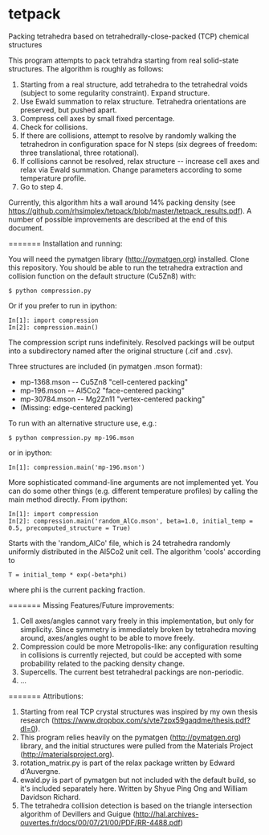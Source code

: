 tetpack
=======

Packing tetrahedra based on tetrahedrally-close-packed (TCP) chemical structures

This program attempts to pack tetrahdra starting from real solid-state structures. The algorithm is roughly as follows:

1. Starting from a real structure, add tetrahedra to the tetrahedral voids (subject to some regularity constraint).  Expand structure.
2. Use Ewald summation to relax structure.  Tetrahedra orientations are preserved, but pushed apart.
3. Compress cell axes by small fixed percentage.
4. Check for collisions.
5. If there are collisions, attempt to resolve by randomly walking the tetrahedron in configuration space for N steps (six degrees of freedom: three translational, three rotational).
6. If collisions cannot be resolved, relax structure -- increase cell axes and relax via Ewald summation. Change parameters according to some temperature profile.
7. Go to step 4.

Currently, this algorithm hits a wall around 14% packing density (see https://github.com/rhsimplex/tetpack/blob/master/tetpack_results.pdf).  A number of possible improvements are described at the end of this document.

=======
Installation and running:

You will need the pymatgen library (http://pymatgen.org) installed.  Clone this repository. You should be able to run the tetrahedra extraction and collision function on the default structure (Cu5Zn8) with:
```
$ python compression.py
```
Or if you prefer to run in ipython:
```
In[1]: import compression
In[2]: compression.main()
```
The compression script runs indefinitely. Resolved packings will be output into a subdirectory named after the original structure (.cif and .csv).

Three structures are included (in pymatgen .mson format):
* mp-1368.mson -- Cu5Zn8 "cell-centered packing"
* mp-196.mson -- Al5Co2 "face-centered packing"
* mp-30784.mson -- Mg2Zn11 "vertex-centered packing"
* (Missing: edge-centered packing)

To run with an alternative structure use, e.g.:
```
$ python compression.py mp-196.mson
```
or in ipython:
```
In[1]: compression.main('mp-196.mson')
```

More sophisticated command-line arguments are not implemented yet.  You can do some other things (e.g. different temperature profiles) by calling the main method directly. From ipython:
```
In[1]: import compression
In[2]: compression.main('random_AlCo.mson', beta=1.0, initial_temp = 0.5, precomputed_structure = True)
```
Starts with the 'random_AlCo' file, which is 24 tetrahedra randomly uniformly distributed in the Al5Co2 unit cell.  The algorithm 'cools' according to 
```
T = initial_temp * exp(-beta*phi)  
```
where phi is the current packing fraction.

=======
Missing Features/Future improvements:

1. Cell axes/angles cannot vary freely in this implementation, but only for simplicity.  Since symmetry is immediately broken by tetrahedra moving around, axes/angles ought to be able to move freely.
2. Compression could be more Metropolis-like: any configuration resulting in collisions is currently rejected, but could be accepted with some probability related to the packing density change.
3. Supercells.  The current best tetrahedral packings are non-periodic.
5. ...

=======
Attributions:

1. Starting from real TCP crystal structures was inspired by my own thesis research (https://www.dropbox.com/s/vte7zpx59gaqdme/thesis.pdf?dl=0).
2. This program relies heavily on the pymatgen (http://pymatgen.org) library, and the initial structures were pulled from the Materials Project (http://materialsproject.org).
3. rotation_matrix.py is part of the relax package written by Edward d'Auvergne.
4. ewald.py is part of pymatgen but not included with the default build, so it's included separately here. Written by Shyue Ping Ong and William Davidson Richard.
5. The tetrahedra collision detection is based on the triangle intersection algorithm of Devillers and Guigue  (http://hal.archives-ouvertes.fr/docs/00/07/21/00/PDF/RR-4488.pdf)
